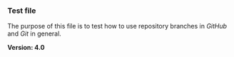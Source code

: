 ### Test file
The purpose of this file is to test how to use repository branches in *GitHub* and *Git* in general.

**Version: 4.0** 